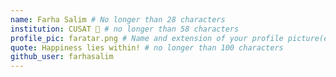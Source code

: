 ```yaml
---
name: Farha Salim # No longer than 28 characters
institution: CUSAT 🚩 # no longer than 58 characters
profile_pic: faratar.png # Name and extension of your profile picture(ex. mona.png)
quote: Happiness lies within! # no longer than 100 characters
github_user: farhasalim
---
```

